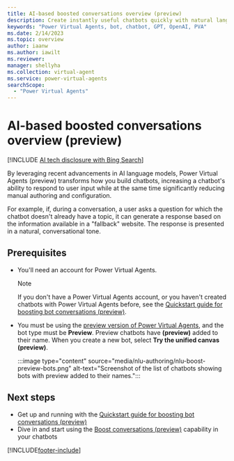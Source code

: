 ```yaml
---
title: AI-based boosted conversations overview (preview)
description: Create instantly useful chatbots quickly with natural language understanding-based authoring capabilities in Power Virtual Agents.
keywords: "Power Virtual Agents, bot, chatbot, GPT, OpenAI, PVA"
ms.date: 2/14/2023
ms.topic: overview
author: iaanw
ms.author: iawilt
ms.reviewer: 
manager: shellyha
ms.collection: virtual-agent
ms.service: power-virtual-agents
searchScope:
  - "Power Virtual Agents"
---
```

# AI-based boosted conversations overview (preview)

[!INCLUDE [AI tech disclosure with Bing Search](includes/disclosure-ai-preview-bing-addendum.md)]

By leveraging recent advancements in AI language models, Power Virtual Agents (preview) transforms how you build chatbots, increasing a chatbot's ability to respond to user input while at the same time significantly reducing manual authoring and configuration.

For example, if, during a conversation, a user asks a question for which the chatbot doesn't already have a topic, it can generate a response based on the information available in a "fallback" website. The response is presented in a natural, conversational tone. 


## Prerequisites
- You'll need an account for Power Virtual Agents. 

    > [!NOTE]
    > If you don't have a Power Virtual Agents account, or you haven't created chatbots with Power Virtual Agents before, see the [Quickstart guide for boosting bot conversations (preview)](nlu-authoring-quickstart.md).

- You must be using the [preview version of Power Virtual Agents](preview/overview.md), and the bot type must be **Preview**. Preview chatbots have **(preview)** added to their name. When you create a new bot, select **Try the unified canvas (preview)**.  

    :::image type="content" source="media/nlu-authoring/nlu-boost-preview-bots.png" alt-text="Screenshot of the list of chatbots showing bots with preview added to their names.":::

## Next steps

- Get up and running with the [Quickstart guide for boosting bot conversations (preview)](nlu-authoring-quickstart.md)
- Dive in and start using the [Boost conversations (preview)](nlu-boost-conversations.md) capability in your chatbots

[!INCLUDE[footer-include](includes/footer-banner.md)]
